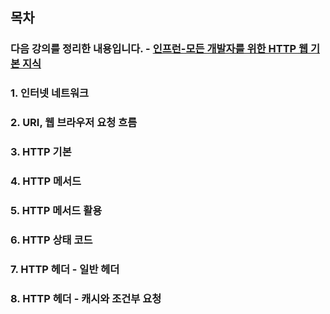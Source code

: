 ## 목차
### 다음 강의를 정리한 내용입니다. - [인프런-모든 개발자를 위한 HTTP 웹 기본 지식](https://www.inflearn.com/course/http-%EC%9B%B9-%EB%84%A4%ED%8A%B8%EC%9B%8C%ED%81%AC/dashboard)
### 1. 인터넷 네트워크
### 2. URI, 웹 브라우저 요청 흐름
### 3. HTTP 기본
### 4. HTTP 메서드
### 5. HTTP 메서드 활용
### 6. HTTP 상태 코드
### 7. HTTP 헤더 - 일반 헤더
### 8. HTTP 헤더 - 캐시와 조건부 요청

